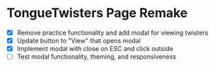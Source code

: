 # TongueTwisters Page Remake

- [x] Remove practice functionality and add modal for viewing twisters
- [x] Update button to "View" that opens modal
- [x] Implement modal with close on ESC and click outside
- [ ] Test modal functionality, theming, and responsiveness
